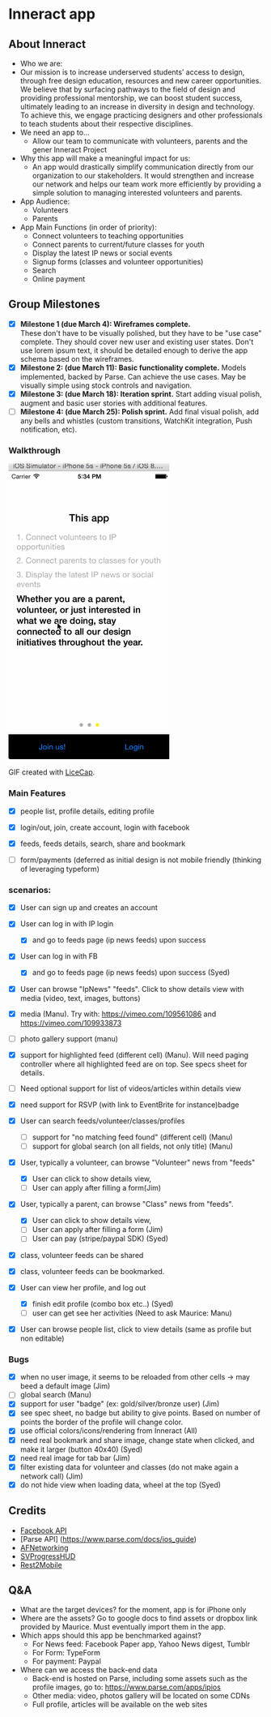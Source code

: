# Inneract app

## About Inneract
*  Who we are: 
  * Our mission is to increase underserved students’ access to design, through free design education, resources and new career opportunities. We believe that by surfacing pathways to the field of design and providing professional mentorship, we can boost student success, ultimately leading to an increase in diversity in design and technology. To achieve this, we engage practicing designers and other professionals to teach students about their respective disciplines. 
* We need an app to…
  * Allow our team to communicate with volunteers, parents and the gener lnneract Project
* Why this app will make a meaningful impact for us: 
  * An app would drastically simplify communication directly from our organization to our stakeholders. It would strengthen and increase our network and helps our team work more efficiently by providing a simple solution to managing interested volunteers and parents. 
* App Audience: 
   * Volunteers 
   * Parents 
* App Main Functions (in order of priority): 
   * Connect volunteers to teaching opportunities   
   * Connect parents to current/future classes for youth 
   * Display the latest IP news or social events 
   * Signup forms (classes and volunteer opportunities) 
   * Search 
   * Online payment
   
## Group Milestones
- [x] __Milestone 1 (due March 4):  Wireframes complete.__  
    These don't have to be visually polished, but they have to be "use case" complete. They should cover new user and existing user states. Don't use lorem ipsum text, it should be detailed enough to derive the app schema based on the wireframes.
- [x] __Milestone 2: (due March 11): Basic functionality complete.__
   Models implemented, backed by Parse. Can achieve the use cases. May be visually simple using stock controls and navigation.
- [x] __Milestone 3: (due March 18): Iteration sprint.__
   Start adding visual polish, augment and basic user stories with additional features.
- [ ] __Milestone 4: (due March 25): Polish sprint.__
   Add final visual polish, add any bells and whistles (custom transitions, WatchKit integration, Push notification, etc).

### Walkthrough
![Demo](inneract-demo.gif)

GIF created with [LiceCap](http://www.cockos.com/licecap/).

### Main Features
- [x] people list, profile details, editing profile
- [x] login/out, join, create account, login with facebook
- [x] feeds, feeds details, search, share and bookmark
- [ ] form/payments (deferred as initial design is not mobile friendly (thinking of leveraging typeform)


### scenarios:


- [x] User can sign up and creates an account​ 
- [x] User can log in with IP login
  - [x] and go to feeds page (ip news feeds) upon success​
- [x] User can log in with FB
  - [x] and go to feeds page (ip news feeds) upon success​ (Syed)
- [x]  User can browse "IpNews" "feeds". Click to show details view with media (video, text, images​, buttons​)
  - [x] media  (Manu). Try with: https://vimeo.com/109561086 and https://vimeo.com/109933873
  - [ ] photo gallery support (manu)
  - [x] support for highlighted feed (different cell) (Manu). Will need paging controller where all highlighted feed are on top. See specs sheet for details.
  - [ ] Need optional support for list of videos/articles within details view
  - [x] need support for RSVP (with link to EventBrite for instance)badge
- [x] User can search feeds/volunteer/classes/profiles
  - [ ] support for "no matching feed found" (different cell) (Manu)
  - [ ] support for global search (on all fields, not only title) (Manu)
- [x] User, typically a volunteer, can browse "Volunteer" news from "feeds" 
  - [x] User can click to show details view, 
  - [ ] User can apply after filling a form​(Jim)
- [x] User, typically a parent, can browse "Class" news from "feeds". 
  - [x] User can click to show details view, 
  - [ ] User can apply after filling a form (Jim)
  - [ ] User can pay (stripe/paypal SDK) (Syed)
- [x] class, volunteer feeds can be shared 
- [x]  class, volunteer feeds can be bookmarked. 
- [x] User can view her profile, and log out​ 
  - [x] finish edit profile (combo box etc..) (Syed)
  - [ ] user can get see her activities (Need to ask Maurice: Manu)
- [x] User can browse people list, click to view details (same as profile but non editable)​


### Bugs
- [X] when no user image, it seems to be reloaded from other cells -> may beed a default image (Jim)
- [ ] global search (Manu)
- [x] support for user "badge" (ex: gold/silver/bronze user) (Jim)
- [x] see spec sheet, no badge but ability to give points. Based on number of points the border of the profile will change color.
- [x] use official colors/icons/rendering from Inneract (All)
- [x] need real bookmark and share image, change state when clicked, and make it larger (button 40x40) (Syed)
- [x] need real image for tab bar (Jim)
- [x] filter existing data for volunteer and classes (do not make again a network call) (Jim)
- [x] do not hide view when loading data, wheel at the top (Syed)

Credits
---------
* [Facebook API](https://developers.facebook.com/)
* [Parse API] (https://www.parse.com/docs/ios_guide)
* [AFNetworking](https://github.com/AFNetworking/AFNetworking)
* [SVProgressHUD](https://github.com/TransitApp/SVProgressHUD)
* [Rest2Mobile](https://github.com/magnetsystems/Rest2Mobile)

## Q&A
- What are the target devices?
   for the moment, app is for iPhone only
- Where are the assets?
   Go to google docs to find assets or dropbox link provided by Maurice. Must eventually import them in the app.
- Which apps should this app be benchmarked against?
   - For News feed: Facebook Paper app, Yahoo News digest, Tumblr
   - For Form: TypeForm
   - For payment: Paypal
-  Where can we access the back-end data
   - Back-end is hosted on Parse, including some assets such as the profile images, go to: https://www.parse.com/apps/ipios
   - Other media: video, photos gallery will be located on some CDNs
   - Full profile, articles will be available on the web sites

  




